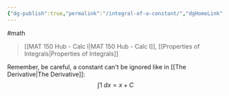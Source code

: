 ```yaml
---
{"dg-publish":true,"permalink":"/integral-of-a-constant/","dgHomeLink":true,"dgPassFrontmatter":false}
---
```


#math 
> [[MAT 150 Hub - Calc I|MAT 150 Hub - Calc I]], [[Properties of Integrals|Properties of Integrals]]

Remember, be careful, a constant can't be ignored like in [[The Derivative|The Derivative]]:
$$
\int 1  \ dx = x + C
$$